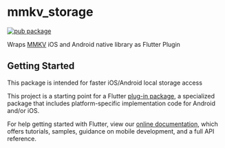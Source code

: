 # mmkv_storage

[![pub package](https://img.shields.io/badge/pub-0.1.0+1-blue.svg)](https://pub.dev/packages/mmkv_storage)

Wraps [MMKV](https://github.com/Tencent/MMKV) iOS and Android native library as Flutter Plugin

## Getting Started

This package is intended for faster iOS/Android local storage access

This project is a starting point for a Flutter
[plug-in package](https://flutter.dev/developing-packages/),
a specialized package that includes platform-specific implementation code for
Android and/or iOS.

For help getting started with Flutter, view our 
[online documentation](https://flutter.dev/docs), which offers tutorials, 
samples, guidance on mobile development, and a full API reference.
